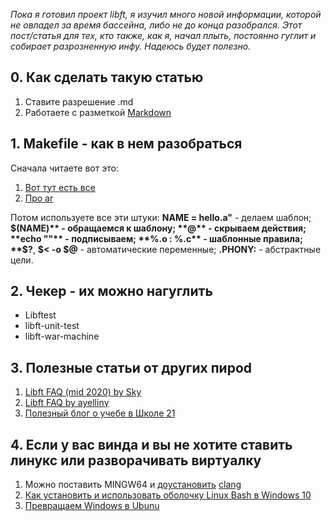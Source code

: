 *Пока я готовил проект libft, я изучил много новой информации, которой не овладел за время бассейна, либо не до конца разобрался.
Этот пост/статья для тех, кто также, как я, начал плыть, постоянно гуглит и собирает разрозненную инфу. Надеюсь будет полезно.*

## 0. Как сделать такую статью
1. Ставите разрешение .md
2. Работаете с разметкой [Markdown](https://github.com/sandino/Markdown-Cheatsheet)

## 1. Мakefile - как в нем разобраться
Сначала читаете вот это:
1. [Вот тут есть все](http://linux.yaroslavl.ru/docs/prog/gnu_make_3-79_russian_manual.html)
2. [Про ar](https://ru.wikipedia.org/wiki/Ar_(Unix))

Потом используете все эти штуки:
**NAME = hello.a"** - делаем шаблон;
**$(NAME)** - обращаемся к шаблону;
**@** - скрываем действия;
**echo ""** - подписываем;
**%.o : %.c** - шаблонные правила; 
**$?**, **$< -o $@** - автоматические переменные;
**.PHONY:** - абстрактные цели.

## 2. Чекер - их можно нагуглить
- Libftest
- libft-unit-test
- libft-war-machine

## 3. Полезные статьи от других пироd
1. [Libft FAQ (mid 2020) by Sky](https://github.com/sky-183/42_faq)
2. [Libft FAQ by ayellinү](https://paper.dropbox.com/doc/LIBFT-5TCwT0vJEPasSgd3m6bW)
3. [Полезный блог о учебе в Школе 21](https://42-21-school.blogspot.com/)

## 4. Если у вас винда и вы не хотите ставить линукс или разворачивать виртуалку
1. Можно поставить MINGW64 и [доустановить](https://coderoad.ru/9427356/%D0%9A%D0%B0%D0%BA-%D1%81%D0%BA%D0%BE%D0%BC%D0%BF%D0%B8%D0%BB%D0%B8%D1%80%D0%BE%D0%B2%D0%B0%D1%82%D1%8C-Clang-%D0%BD%D0%B0-Windows) [clang](https://superuser.com/questions/1505283/how-to-install-clang-format-on-mingw-windows)
2. [Как установить и использовать оболочку Linux Bash в Windows 10](https://www.comss.ru/page.php?id=4897)
3. [Превращаем Windows в Ubunu](https://youtu.be/tD7jN5A7GE8)
